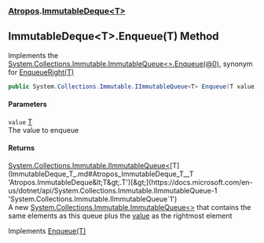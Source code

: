 ### [Atropos](Atropos.md 'Atropos').[ImmutableDeque&lt;T&gt;](ImmutableDeque_T_.md 'Atropos.ImmutableDeque&lt;T&gt;')
## ImmutableDeque&lt;T&gt;.Enqueue(T) Method
Implements the [System.Collections.Immutable.ImmutableQueue&lt;&gt;.Enqueue(@0)](https://docs.microsoft.com/en-us/dotnet/api/System.Collections.Immutable.ImmutableQueue-1.Enqueue#System_Collections_Immutable_ImmutableQueue_1_Enqueue__0_ 'System.Collections.Immutable.ImmutableQueue`1.Enqueue(`0)'), synonym for [EnqueueRight(T)](IImmutableDeque_T__EnqueueRight(T).md 'Atropos.IImmutableDeque&lt;T&gt;.EnqueueRight(T)')
```csharp
public System.Collections.Immutable.IImmutableQueue<T> Enqueue(T value);
```
#### Parameters
<a name='Atropos_ImmutableDeque_T__Enqueue(T)_value'></a>
`value` [T](ImmutableDeque_T_.md#Atropos_ImmutableDeque_T__T 'Atropos.ImmutableDeque&lt;T&gt;.T')  
The value to enqueue
  
#### Returns
[System.Collections.Immutable.IImmutableQueue&lt;](https://docs.microsoft.com/en-us/dotnet/api/System.Collections.Immutable.IImmutableQueue-1 'System.Collections.Immutable.IImmutableQueue`1')[T](ImmutableDeque_T_.md#Atropos_ImmutableDeque_T__T 'Atropos.ImmutableDeque&lt;T&gt;.T')[&gt;](https://docs.microsoft.com/en-us/dotnet/api/System.Collections.Immutable.IImmutableQueue-1 'System.Collections.Immutable.IImmutableQueue`1')  
A new [System.Collections.Immutable.ImmutableQueue&lt;&gt;](https://docs.microsoft.com/en-us/dotnet/api/System.Collections.Immutable.ImmutableQueue-1 'System.Collections.Immutable.ImmutableQueue`1') that contains the same elements as this queue plus the [value](ImmutableDeque_T__Enqueue(T).md#Atropos_ImmutableDeque_T__Enqueue(T)_value 'Atropos.ImmutableDeque&lt;T&gt;.Enqueue(T).value') as the rightmost element

Implements [Enqueue(T)](https://docs.microsoft.com/en-us/dotnet/api/System.Collections.Immutable.IImmutableQueue-1.Enqueue#System_Collections_Immutable_IImmutableQueue_1_Enqueue__0_ 'System.Collections.Immutable.IImmutableQueue`1.Enqueue(`0)')  
